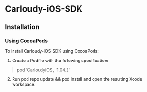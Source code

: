 # Carloudy-iOS-SDK
## Installation
### Using CocoaPods
To install Carloudy-iOS-SDK using CocoaPods:
   1. Create a Podfile with the following specification:
   > pod 'CarloudyiOS', '1.04.2'
   2. Run pod repo update && pod install and open the resulting Xcode workspace.
